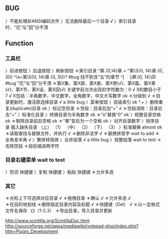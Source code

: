 ## BUG
〉不能处理非ANSI编码文件
〉无法删除最后一个目录    √
〉索引目录时，“花”与“回”分不清

## Function
### 工具栏
〉前进按钮
〉后退按钮
〉刷新按钮
  ＊索引目录
    ^第.{0,14}章.+
    ^第\\S{0, 14}章.{0, 30}
    ^\\s+第\\S{0, 14}章.{0, 50}?    #bug 找不到含“五”的章节
    ^[ 　]*第.{0, 14}回.*        #bug “花”与“回”分不清
  ＊第X集、第X部、第X册、第X卷(√)、第X篇、第X章(√)、第X节、第X话、第X回(√)
    关键字前允许出现的字符数为：0      √
    X的数目小于7              √
    X包括：半角数字，中文数字，全角数字，中文大写数字    ok
  ＊分级别             √
  ＊目录更新时，激活原选择目录	√ a little bug
〉菜单按钮
  〉高级索引	ok
	^.+
  〉删除重复(duplicate)目录		ok
  〉标记空目录
    ＊空段：目录后加“+”        √
    ＊空段消除：目录后去“+”
  〉标准化目录
    〉转换目录为半角数字	ok
	  ＊“o”替换“0”			ok
	〉规整目录空格			ok
	  ＊剔除目录前后空格	ok
	  ＊“章”变后为一个空格	ok
    〉对齐目录数字
	〉排序目录
	  插入缺失目录
      （上）  （1）
      （中）  （2）
      （下）  （3）
  〉标准替换	almost ok
    ＊读取查找与替换文件，并执行	√
    ＊删除非法字	√
    ＊替换拼音字	wait to add
    ＊全角变半角	√
  〉繁体转简体
  〉合并段落		√ a little bug
  〉规整段落	wait to test
	＊去除空段
	＊段前缩进两字符

### 目录右键菜单	wait to test
  〉剪切	快捷键
  〉复制	快捷键
  〉粘贴	快捷键
  ＊允许多选
### 其它
  ＊光标上下可选择对应目录    √
  ＊拖拽目录
    ＊确认            √
    ＊允许多选		√	
    ＊在目的地划线
  ＊删除指定目录内容及标题		√
	＊快捷键（Del）		√
  ＊以一定格式文件名保存
	《》（1-2.3）
  ＊导出目录，导入目录并更新

http://www.scintilla.org/ScintillaDoc.html
http://sourceforge.net/apps/mediawiki/notepad-plus/index.php?title=Plugin_Development